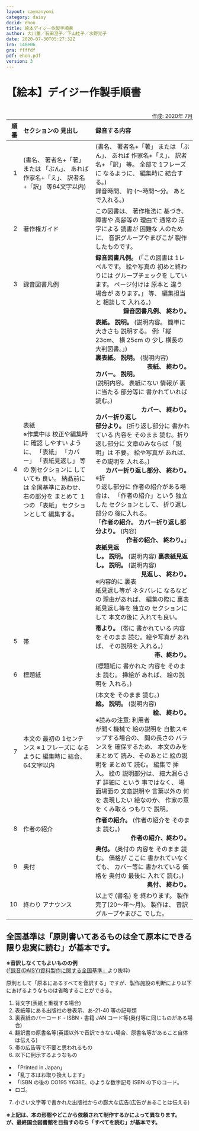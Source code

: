 ```yaml
---
layout: caymanyomi
category: daisy
docid: ehon
title: 絵本デイジー作製手順書
author: 大川薫／石田澄子／下山桂子／水野光子
date: 2020-07-30T05:27:32Z
iro: 148e06
gra: ffffdf
pdf: ehon.pdf
version: 3
---
```


# 【絵本】デイジー作製手順書

<br /><span style="float:right;" markdown="1">作成: 2020年 7月</span>

<div class="tejun" markdown="1">

順 番|セクションの 見出し|録音する内容
|---:|:---|:---|
1|(書名、 著者名+「著」 または 「ぶん」、 あれば 作家名+「え」、 訳者名 +「訳」 等64文字以内)|(書名、 著者名+「著」 または 「ぶん」、 あれば 作家名+「え」、 訳者名+ 「訳」 等。 全部で 1フレーズに なるように、 編集時に 結合する。)<br /> 録音時間、 約 (〜時間〜分。 あとで入れる。)
2|著作権ガイド|この図書は、 著作権法に 基づき、 障害や 高齢等の 理由で 通常の 活字による 読書が 困難な 人のために、 音訳グループやまびこが 製作したものです。
3|録音図書凡例|__録音図書凡例。__ (「この図書は 1レベルです。 絵や写真の 初めと終わりには グループチェックを しています。 ページ付けは 原本と 違う 場合が あります。」 等、 編集担当と 相談して 入れる。) <br /><span style="float:right;" markdown="1">__録音図書凡例、 終わり。__</span>
4|表紙 <br />※作業中は 校正や編集時に 確認 しやすい ように、 「表紙」 「カバー」 「表紙見返し」 等の 別セクションに していても 良い。 納品前には 全国基準にあわせ、 右の部分を まとめて １つの 「表紙」 セクションとして 編集する。|__表紙。 説明。__ (説明内容。 簡単に 大きさも 説明する。 例:「縦 23cm、 横 25cm の 少し 横長の 大判図書。」)<br /> __裏表紙。 説明。__ (説明内容) <br /><span style="float:right;" markdown="1">__表紙、 終わり。__</span><br /> __カバー。 説明。__ (説明内容。 表紙にない 情報が 裏に当たる 部分等に 書かれていれば 読む。) <br /><span style="float:right;" markdown="1">__カバー、 終わり。__</span><br /> __カバー折り返し部分より。__ (折り返し部分に 書かれている 内容を そのまま 読む。折り返し部分に 文章のみならば 「説明」は 不要。 絵や写真が あれば、 その説明を 入れる。) <br /><span style="float:right;" markdown="1">__カバー折り返し部分、 終わり。__</span><br /> ※折り返し部分に 作者の紹介がある場合は、 「作者の紹介」という 独立した セクションとして、 折り返し部分の 後に入れる。<br /> 「__作者の紹介。 カバー折り返し部分より。__ (内容) <br /><span style="float:right;" markdown="1">__作者の紹介、 終わり。__」</span><br /> __表紙見返し。 説明。__ (説明内容) __裏表紙見返し。 説明。__ (説明内容) <br /><span style="float:right;" markdown="1">__見返し、 終わり。__</span><br /> ※内容的に 裏表紙見返し等が ネタバレに なるなどの 理由があれば、 編集の際に 裏表紙見返し等を 独立の セクションにして 本文の後に 入れても良い。
5|帯|__帯より。__ (帯に 書かれている 内容を そのまま 読む。絵や写真が あれば、 その説明を 入れる。) <br /><span style="float:right;" markdown="1">__帯、終わり。__</span>
6|標題紙|(標題紙に 書かれた 内容を そのまま 読む。 挿絵が あれば、 絵の説明を 入れる。)
7|本文の 最初の 1センテンス ※１フレーズに なるように 編集時に 結合、 64文字以内|(本文を そのまま 読む。)<br /> __絵。 説明。__ (説明内容) <br /><span style="float:right;" markdown="1">__絵、 終わり。__</span><br /> ※読みの注意: 利用者が聞く機械で 絵の説明を 自動スキップする場合の、 間の長さの バランスを 確保するため、 本文のみを まとめて 読み、そのあとに 絵の説明を まとめて 読む。 編集で 挿入。 絵の 説明部分は、 細大漏らさず 詳細に という 事ではなく、 場面場面の 文章説明や 言葉以外の 何を 表現したい 絵なのか、 作家の意を くみ取る つもりで 説明。
8|作者の紹介|__作者の紹介。__ (作者の紹介を そのまま 読む。)<br /><span style="float:right;" markdown="1">__作者の紹介、終わり。__</span>
9|奥付|__奥付。__ (奥付の 内容を そのまま 読む。 価格が ここに 書かれていなくても、 カバー等に 書かれている 価格を 奥付の 最後に 入れて 読む。) <br /><span style="float:right;" markdown="1">__奥付、 終わり。__</span>
10|終わり アナウンス|以上で (書名) を 終わります。 製作完了(20〜年〜月)。 製作は、 音訳グループやまびこ でした。

</div>

## 全国基準は「原則書いてあるものは全て原本にできる限り忠実に読む」が基本です。

__※音訳しなくてもよいものの例__  
([「録音(DAISY)資料製作に関する全国基準」](https://www.jla.or.jp/portals/0/html/lsh/zenkokukijyun.html)より抜粋)

原則として「原本にあるすべてを音訳する」ですが、製作施設の判断により以下にあげるようなものは省略することができる。

1. 背文字(表紙と重複する場合)
2. 表紙等にある出版社の巻表示、あ-21-40 等の記号類
3. 裏表紙のバーコード・ISBN・書籍 JAN コード等(奥付等に同じものがある場合)
4. 翻訳書の原書名等(英語以外で音訳できない場合、原書名等があること自体は伝える)
5. 帯の広告等で不要と思われるもの
6. 以下に例示するようなもの
  - 「Printed in Japan」
  - 「乱丁本はお取り換えします」
  - 「ISBN の後の CO195 Y638E、のような数字記号 ISBN の下のコード。
  - ロゴ。
7. 小さい文字等で書かれた出版社からの膨大な広告(広告があることは伝える)

__※上記は、本の形態やどこから依頼されて制作するかによって異なります。  
が、最終国会図書館を目指すのなら「すべてを読む」が基本です。__

